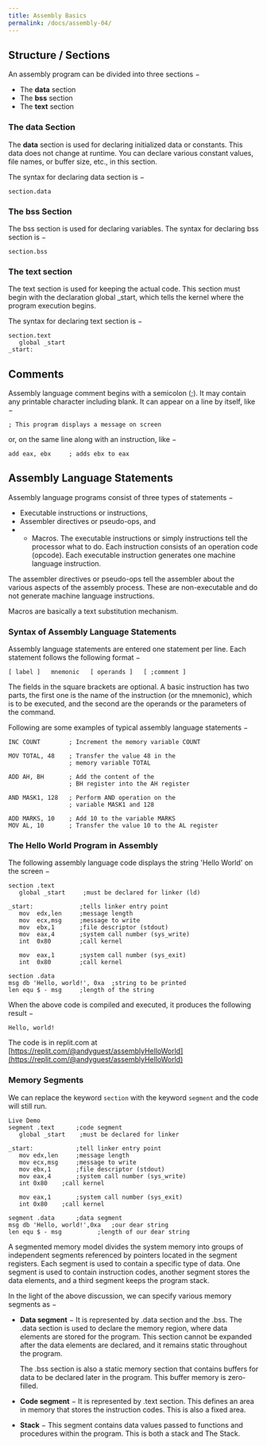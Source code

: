 ```yaml
---
title: Assembly Basics
permalink: /docs/assembly-04/
---
```



## Structure / Sections

An assembly program can be divided into three sections −

* The **data** section
* The **bss** section
* The **text** section

### The data Section
The **data** section is used for declaring initialized data or constants. This data does not change at runtime. You can declare various constant values, file names, or buffer size, etc., in this section.

The syntax for declaring data section is −

```assembly
section.data
```

### The bss Section
The bss section is used for declaring variables. The syntax for declaring bss section is −

```assembly
section.bss
```

### The text section
The text section is used for keeping the actual code. This section must begin with the declaration global _start, which tells the kernel where the program execution begins.  

The syntax for declaring text section is −  

```assembly
section.text
   global _start
_start:
```

## Comments
Assembly language comment begins with a semicolon (;). It may contain any printable character including blank. It can appear on a line by itself, like −  
```assembly
; This program displays a message on screen
```
or, on the same line along with an instruction, like −

```assembly
add eax, ebx     ; adds ebx to eax
```

## Assembly Language Statements
Assembly language programs consist of three types of statements −
* Executable instructions or instructions,
* Assembler directives or pseudo-ops, and
* * Macros.
The executable instructions or simply instructions tell the processor what to do. Each instruction consists of an operation code (opcode). Each executable instruction generates one machine language instruction.  

The assembler directives or pseudo-ops tell the assembler about the various aspects of the assembly process. These are non-executable and do not generate machine language instructions.  

Macros are basically a text substitution mechanism.  

### Syntax of Assembly Language Statements
Assembly language statements are entered one statement per line. Each statement follows the following format −  

```
[ label ]   mnemonic   [ operands ]   [ ;comment ]
```

The fields in the square brackets are optional. A basic instruction has two parts, the first one is the name of the instruction (or the mnemonic), which is to be executed, and the second are the operands or the parameters of the command.  

Following are some examples of typical assembly language statements −  

```assembly
INC COUNT        ; Increment the memory variable COUNT

MOV TOTAL, 48    ; Transfer the value 48 in the 
                 ; memory variable TOTAL
					  
ADD AH, BH       ; Add the content of the 
                 ; BH register into the AH register
					  
AND MASK1, 128   ; Perform AND operation on the 
                 ; variable MASK1 and 128
					  
ADD MARKS, 10    ; Add 10 to the variable MARKS
MOV AL, 10       ; Transfer the value 10 to the AL register
```

### The Hello World Program in Assembly
The following assembly language code displays the string 'Hello World' on the screen −

```assembly
section	.text
   global _start     ;must be declared for linker (ld)
	
_start:	            ;tells linker entry point
   mov	edx,len     ;message length
   mov	ecx,msg     ;message to write
   mov	ebx,1       ;file descriptor (stdout)
   mov	eax,4       ;system call number (sys_write)
   int	0x80        ;call kernel
	
   mov	eax,1       ;system call number (sys_exit)
   int	0x80        ;call kernel

section	.data
msg db 'Hello, world!', 0xa  ;string to be printed
len equ $ - msg     ;length of the string
```

When the above code is compiled and executed, it produces the following result −

```console
Hello, world!
```

The code is in replit.com at [https://replit.com/@andyguest/assemblyHelloWorld](https://replit.com/@andyguest/assemblyHelloWorld)

### Memory Segments

We can replace the keyword `section` with the keyword `segment` and the code will still run.  

```assembly
Live Demo
segment .text	   ;code segment
   global _start    ;must be declared for linker 
	
_start:	           ;tell linker entry point
   mov edx,len	   ;message length
   mov ecx,msg     ;message to write
   mov ebx,1	   ;file descriptor (stdout)
   mov eax,4	   ;system call number (sys_write)
   int 0x80	   ;call kernel

   mov eax,1       ;system call number (sys_exit)
   int 0x80	   ;call kernel

segment .data      ;data segment
msg	db 'Hello, world!',0xa   ;our dear string
len	equ	$ - msg          ;length of our dear string
```

A segmented memory model divides the system memory into groups of independent segments referenced by pointers located in the segment registers. Each segment is used to contain a specific type of data. One segment is used to contain instruction codes, another segment stores the data elements, and a third segment keeps the program stack.  

In the light of the above discussion, we can specify various memory segments as −  

* **Data segment** − It is represented by .data section and the .bss. The .data section is used to declare the memory region, where data elements are stored for the program. This section cannot be expanded after the data elements are declared, and it remains static throughout the program.

  The .bss section is also a static memory section that contains buffers for data to be declared later in the program. This buffer memory is zero-filled.

* **Code segment** − It is represented by .text section. This defines an area in memory that stores the instruction codes. This is also a fixed area.

* **Stack** − This segment contains data values passed to functions and procedures within the program. This is both a stack and The Stack.  
